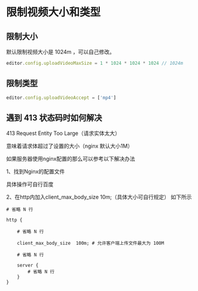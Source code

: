 # 限制视频大小和类型

## 限制大小

默认限制视频大小是 1024m ，可以自己修改。

```js
editor.config.uploadVideoMaxSize = 1 * 1024 * 1024 * 1024 // 1024m
```

## 限制类型

```js
editor.config.uploadVideoAccept = ['mp4']
```

## 遇到 413 状态码时如何解决

413 Request Entity Too Large（请求实体太大）

意味着请求体超过了设置的大小（nginx 默认大小1M）

如果服务器使用nginx配置的那么可以参考以下解决办法

1、找到Nginx的配置文件

具体操作可自行百度

2、在http内加入client_max_body_size 10m;（具体大小可自行规定） 如下所示
```nginx
# 省略 N 行

http {
    
    # 省略 N 行

    client_max_body_size  100m; # 允许客户端上传文件最大为 100M

    # 省略 N 行

    server {
        # 省略 N 行
    }
}
```